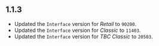 ## 1.1.3

- Updated the `Interface` version for _Retail_ to `90200`.
- Updated the `Interface` version for _Classic_ to `11403`.
- Updated the `Interface` version for _TBC Classic_ to `20503`.
